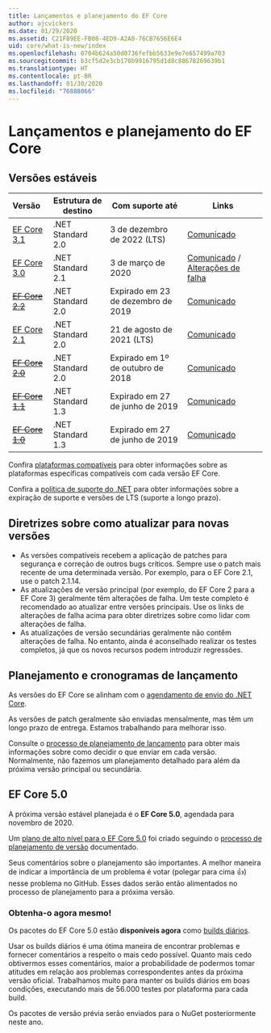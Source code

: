 ```yaml
---
title: Lançamentos e planejamento do EF Core
author: ajcvickers
ms.date: 01/29/2020
ms.assetid: C21F89EE-FB08-4ED9-A2A0-76CB7656E6E4
uid: core/what-is-new/index
ms.openlocfilehash: 0704b624a50d0736fefbb5633e9e7e657499a703
ms.sourcegitcommit: b3cf5d2e3cb170b9916795d1d8c88678269639b1
ms.translationtype: HT
ms.contentlocale: pt-BR
ms.lasthandoff: 01/30/2020
ms.locfileid: "76888066"
---
```

# <a name="ef-core-releases-and-planning"></a>Lançamentos e planejamento do EF Core

## <a name="stable-releases"></a>Versões estáveis

| Versão | Estrutura de destino | Com suporte até | Links
|:--------|------------------|-----------------|------
| [EF Core 3.1](https://www.nuget.org/packages/Microsoft.EntityFrameworkCore/3.1.1) | .NET Standard 2.0 | 3 de dezembro de 2022 (LTS) | [Comunicado](https://devblogs.microsoft.com/dotnet/announcing-entity-framework-core-3-1-and-entity-framework-6-4/)
| [EF Core 3.0](https://www.nuget.org/packages/Microsoft.EntityFrameworkCore/3.0.1) | .NET Standard 2.1 | 3 de março de 2020 | [Comunicado](https://devblogs.microsoft.com/dotnet/announcing-ef-core-3-0-and-ef-6-3-general-availability/) / [Alterações de falha](ef-core-3.0/breaking-changes.md)
| ~~[EF Core 2.2](https://www.nuget.org/packages/Microsoft.EntityFrameworkCore/2.2.6)~~ | .NET Standard 2.0 | Expirado em 23 de dezembro de 2019 | [Comunicado](https://devblogs.microsoft.com/dotnet/announcing-entity-framework-core-2-2/)
| [EF Core 2.1](https://www.nuget.org/packages/Microsoft.EntityFrameworkCore/2.1.14) | .NET Standard 2.0 | 21 de agosto de 2021 (LTS) | [Comunicado](https://devblogs.microsoft.com/dotnet/announcing-entity-framework-core-2-1/)
| ~~[EF Core 2.0](https://www.nuget.org/packages/Microsoft.EntityFrameworkCore/2.0.3)~~ | .NET Standard 2.0 | Expirado em 1º de outubro de 2018 | [Comunicado](https://devblogs.microsoft.com/dotnet/announcing-entity-framework-core-2-0/)
| ~~[EF Core 1.1](https://www.nuget.org/packages/Microsoft.EntityFrameworkCore/1.1.6)~~ | .NET Standard 1.3 | Expirado em 27 de junho de 2019 | [Comunicado](https://devblogs.microsoft.com/dotnet/announcing-entity-framework-core-1-1/)
| ~~[EF Core 1.0](https://www.nuget.org/packages/Microsoft.EntityFrameworkCore/1.0.6)~~ | .NET Standard 1.3 | Expirado em 27 de junho de 2019 | [Comunicado](https://devblogs.microsoft.com/dotnet/entity-framework-core-1-0-0-available/)

Confira [plataformas compatíveis](../platforms/index.md) para obter informações sobre as plataformas específicas compatíveis com cada versão EF Core.

Confira a [política de suporte do .NET](https://dotnet.microsoft.com/platform/support/policy/dotnet-core) para obter informações sobre a expiração de suporte e versões de LTS (suporte a longo prazo).

## <a name="guidance-on-updating-to-new-releases"></a>Diretrizes sobre como atualizar para novas versões

* As versões compatíveis recebem a aplicação de patches para segurança e correção de outros bugs críticos. Sempre use o patch mais recente de uma determinada versão. Por exemplo, para o EF Core 2.1, use o patch 2.1.14.
* As atualizações de versão principal (por exemplo, do EF Core 2 para a EF Core 3) geralmente têm alterações de falha. Um teste completo é recomendado ao atualizar entre versões principais. Use os links de alterações de falha acima para obter diretrizes sobre como lidar com alterações de falha.
* As atualizações de versão secundárias geralmente não contêm alterações de falha. No entanto, ainda é aconselhado realizar os testes completos, já que os novos recursos podem introduzir regressões.

## <a name="release-planning-and-schedules"></a>Planejamento e cronogramas de lançamento

As versões do EF Core se alinham com o [agendamento de envio do .NET Core](https://github.com/dotnet/core/blob/master/roadmap.md).

As versões de patch geralmente são enviadas mensalmente, mas têm um longo prazo de entrega.
Estamos trabalhando para melhorar isso.

Consulte o [processo de planejamento de lançamento](release-planning.md) para obter mais informações sobre como decidir o que enviar em cada versão.
Normalmente, não fazemos um planejamento detalhado para além da próxima versão principal ou secundária.

## <a name="ef-core-50"></a>EF Core 5.0

A próxima versão estável planejada é o **EF Core 5.0**, agendada para novembro de 2020.

Um [plano de alto nível para o EF Core 5.0](ef-core-5.0/plan.md) foi criado seguindo o [processo de planejamento de versão](release-planning.md) documentado.

Seus comentários sobre o planejamento são importantes.
A melhor maneira de indicar a importância de um problema é votar (polegar para cima 👍) nesse problema no GitHub.
Esses dados serão então alimentados no processo de planejamento para a próxima versão.

### <a name="get-it-now"></a>Obtenha-o agora mesmo!

Os pacotes do EF Core 5.0 estão **disponíveis agora** como [builds diários](https://github.com/aspnet/AspNetCore/blob/master/docs/DailyBuilds.md). 

Usar os builds diários é uma ótima maneira de encontrar problemas e fornecer comentários a respeito o mais cedo possível.
Quanto mais cedo obtivermos esses comentários, maior a probabilidade de podermos tomar atitudes em relação aos problemas correspondentes antes da próxima versão oficial.
Trabalhamos muito para manter os builds diários em boas condições, executando mais de 56.000 testes por plataforma para cada build.

Os pacotes de versão prévia serão enviados para o NuGet posteriormente neste ano.
